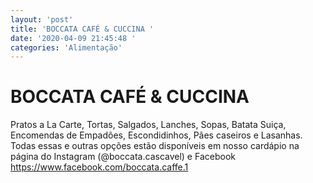 ```yaml
---
layout: 'post'
title: 'BOCCATA CAFÉ & CUCCINA '
date: '2020-04-09 21:45:48 '
categories: 'Alimentação'
---
```


# BOCCATA CAFÉ & CUCCINA 

Pratos a La Carte, Tortas, Salgados, Lanches, Sopas, Batata Suiça, Encomendas de Empadões, Escondidinhos, Pães caseiros e Lasanhas. Todas essas e outras opções estão disponíveis em nosso cardápio na página do Instagram (@boccata.cascavel) e Facebook https://www.facebook.com/boccata.caffe.1

